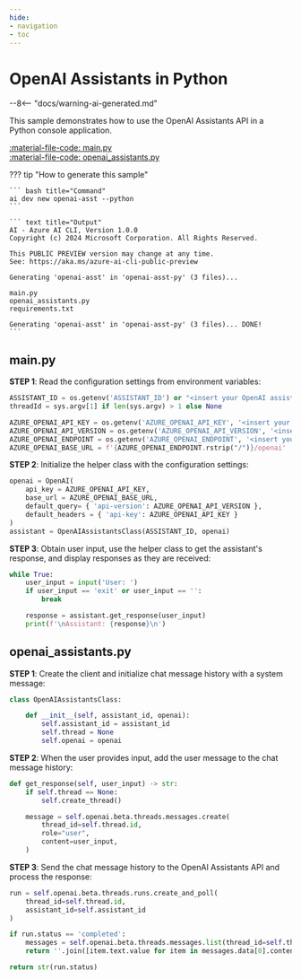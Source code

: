 ```yaml
---
hide:
- navigation
- toc
---
```

# OpenAI Assistants in Python

--8<-- "docs/warning-ai-generated.md"

This sample demonstrates how to use the OpenAI Assistants API in a Python console application.

[:material-file-code: main.py](./samples/openai-asst-py/main.py)  
[:material-file-code: openai_assistants.py](./samples/openai-asst-py/openai_assistants.py)  

??? tip "How to generate this sample"

    ``` bash title="Command"
    ai dev new openai-asst --python
    ```

    ``` text title="Output"
    AI - Azure AI CLI, Version 1.0.0
    Copyright (c) 2024 Microsoft Corporation. All Rights Reserved.

    This PUBLIC PREVIEW version may change at any time.
    See: https://aka.ms/azure-ai-cli-public-preview

    Generating 'openai-asst' in 'openai-asst-py' (3 files)...

    main.py
    openai_assistants.py
    requirements.txt

    Generating 'openai-asst' in 'openai-asst-py' (3 files)... DONE!
    ```


## main.py

**STEP 1**: Read the configuration settings from environment variables:

``` python title="main.py"
ASSISTANT_ID = os.getenv('ASSISTANT_ID') or "<insert your OpenAI assistant ID here>"
threadId = sys.argv[1] if len(sys.argv) > 1 else None

AZURE_OPENAI_API_KEY = os.getenv('AZURE_OPENAI_API_KEY', '<insert your Azure OpenAI API key here>')
AZURE_OPENAI_API_VERSION = os.getenv('AZURE_OPENAI_API_VERSION', '<insert your Azure OpenAI API version here>')
AZURE_OPENAI_ENDPOINT = os.getenv('AZURE_OPENAI_ENDPOINT', '<insert your Azure OpenAI endpoint here>')
AZURE_OPENAI_BASE_URL = f'{AZURE_OPENAI_ENDPOINT.rstrip("/")}/openai'
```

**STEP 2**: Initialize the helper class with the configuration settings:

``` python title="main.py"
openai = OpenAI(
    api_key = AZURE_OPENAI_API_KEY,
    base_url = AZURE_OPENAI_BASE_URL,
    default_query= { 'api-version': AZURE_OPENAI_API_VERSION },
    default_headers = { 'api-key': AZURE_OPENAI_API_KEY }
)
assistant = OpenAIAssistantsClass(ASSISTANT_ID, openai)
```

**STEP 3**: Obtain user input, use the helper class to get the assistant's response, and display responses as they are received:

``` python title="main.py"
while True:
    user_input = input('User: ')
    if user_input == 'exit' or user_input == '':
        break

    response = assistant.get_response(user_input)
    print(f'\nAssistant: {response}\n')
```


## openai_assistants.py

**STEP 1**: Create the client and initialize chat message history with a system message:

``` python title="openai_assistants.py"
class OpenAIAssistantsClass:

    def __init__(self, assistant_id, openai):
        self.assistant_id = assistant_id
        self.thread = None
        self.openai = openai
```

**STEP 2**: When the user provides input, add the user message to the chat message history:

``` python title="openai_assistants.py"
def get_response(self, user_input) -> str:
    if self.thread == None:
        self.create_thread()

    message = self.openai.beta.threads.messages.create(
        thread_id=self.thread.id,
        role="user",
        content=user_input,
    )
```

**STEP 3**: Send the chat message history to the OpenAI Assistants API and process the response:

``` python title="openai_assistants.py"
run = self.openai.beta.threads.runs.create_and_poll(
    thread_id=self.thread.id,
    assistant_id=self.assistant_id
)

if run.status == 'completed':
    messages = self.openai.beta.threads.messages.list(thread_id=self.thread.id)
    return ''.join([item.text.value for item in messages.data[0].content])

return str(run.status)
```
